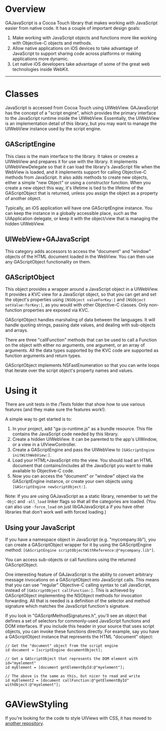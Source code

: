 # Overview

GAJavaScript is a Cocoa Touch library that makes working with JavaScript easier from native code. It has a couple of important design goals:

1. Make working with JavaScript objects and functions more like working with Objective-C objects and methods.
2. Allow native applications on iOS devices to take advantage of JavaScript to support sharing code across platforms or making applications more dynamic.
3. Let native iOS developers take advantage of some of the great web technologies inside WebKit.

- - -

# Classes

JavaScript is accessed from Cocoa Touch using UIWebView. GAJavaScript has the concept of a "script engine", which provides the primary interface to the JavaScript runtime inside the UIWebView. Essentially, the UIWebView is an implementation detail of this library, but you may want to manage the UIWebView instance used by the script engine. 

## GAScriptEngine

This class is the main interface to the library. It takes or creates a UIWebView and prepares it for use with the library. It implements UIWebViewDelegate so that it can load the library's JavaScript file when the WebView is loaded, and it implements support for calling Objective-C methods from JavaScript. It also adds methods to create new objects, either a simple "new Object" or using a constructor function. When you create a new object this way, it's lifetime is tied to the lifetime of the GAScriptObject that is returned, unless you assign the object as a property of another object.

Typically, an iOS application will have one GAScriptEngine instance. You can keep the instance in a globally accessible place, such as the UIApplication delegate, or keep it with the object/view that is managing the hidden UIWebView.

## UIWebView+GAJavaScript

This category adds accessors to access the "document" and "window" objects of the HTML document loaded in the WebView. You can then use any GAScriptObject functionality on them.

## GAScriptObject

This object provides a wrapper around a JavaScript object in a UIWebView. It provides a KVC view for a JavaScript object, so that you can get and set the object's properties using `[NSObject valueForKey:]` and `[NSObject setValue:forKey:]`, as you would with other Objective-C classes. Only non-function properties are exposed via KVC. 

GAScriptObject handles marshaling of data between the languages. It will handle quoting strings, passing date values, and dealing with sub-objects and arrays.

There are three "callFunction" methods that can be used to call a Function on the object with either no arguments, one argument, or an array of arguments. All the data types supported by the KVC code are supported as function arguments and return types.

GAScriptObject implements NSFastEnumeration so that you can write loops that iterate over the script object's property names and values. 

# Using it

There are unit tests in the /Tests folder that show how to use various features (and they make sure the features work!).

A simple way to get started is to:

1. In your project, add "ga-js-runtime.js" as a bundle resource. This file contains the JavaScript code needed by this library.
2. Create a hidden UIWebView. It can be parented to the app's UIWindow, or a view in a UIViewController.
3. Create a GAScriptEngine and pass the UIWebView to `[GAScriptEngine initWithWebView:]`.
4. Load your HTML+JavaScript into the view. You should load an HTML document that contains/includes all the JavaScript you want to make available to Objective-C code.
5. Now you can access the "document" or "window" object via the GAScriptEngine instance, or create your own objects using `[GAScriptEngine newScriptObject:]`.

Note: If you are using GAJavaScript as a static library, remember to set the `-ObjC` and `-all_load` linker flags so that all the categories are loaded. (You can also use `-force_load` on just libGAJavaScript.a if you have other libraries that don't work well with forced loading.)

## Using your JavaScript

If you have a namespace object in JavaScript (e.g. "mycompany.lib"), you can create a GAScriptObject wrapper for it by using the GAScriptEngine method: `[GAScriptEngine scriptObjectWithReference:@"mycompany.lib"]`.

You can access sub-objects or call functions using the returned GAScriptObject.

One interesting feature of GAJavaScript is the ability to convert arbitrary message invocations on a GAScriptObject into JavaScript calls. This means that you can use "regular" Objective-C calling syntax to call JavaScript, instead of `[GAScriptObject callFunction:]`. This is achieved by GAScriptObject implementing the NSObject methods for invocation forwarding. All that is needed is a definition of the selector and method signature which matches the JavaScript function's signature.

If you look in "GAScriptMethodSignatures.h", you'll see an object that defines a set of selectors for commonly-used JavaScript functions and DOM interfaces. If you include this header in your source that uses script objects, you can invoke these functions directly. For example, say you have a GAScriptObject instance that represents the HTML "document" object:

	// Get the "document" object from the script engine
	id document = [scriptEngine documentObject];
	
	// Get a GAScriptObject that represents the DOM element with id="myelement"
	id myElement = [document getElementById:@"myelement"];
	
	// The above is the same as this, but nicer to read and write
	id myElement2 = [document callFunction:@"getElementById" withObject:@"myelement"];
	
# GAViewStyling

If you're looking for the code to style UIViews with CSS, it has moved to [another repository](https://github.com/newyankeecodeshop/GAViewStyling). 
